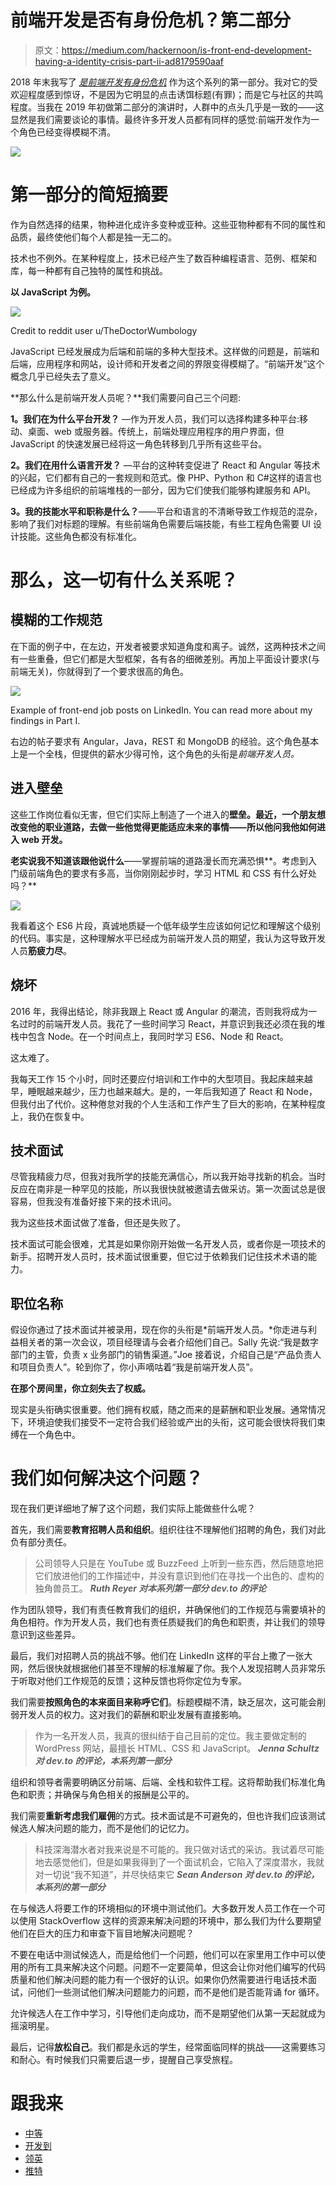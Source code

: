 # 前端开发是否有身份危机？第二部分

> 原文：<https://medium.com/hackernoon/is-front-end-development-having-a-identity-crisis-part-ii-ad8179590aaf>

2018 年末我写了 [*是前端开发有身份危机*](https://hackernoon.com/is-front-end-development-having-an-identity-crisis-2dfcc5951192) 作为这个系列的第一部分。我对它的受欢迎程度感到惊讶，不是因为它明显的点击诱饵标题(有罪)；而是它与社区的共鸣程度。当我在 2019 年初做第二部分的演讲时，人群中的点头几乎是一致的——这显然是我们需要谈论的事情。最终许多开发人员都有同样的感觉:前端开发作为一个角色已经变得模糊不清。

![](img/c97da43db2cc27a20ea4f5702b86f70c.png)

# 第一部分的简短摘要

作为自然选择的结果，物种进化成许多变种或亚种。这些亚物种都有不同的属性和品质，最终使他们每个人都是独一无二的。

技术也不例外。在某种程度上，技术已经产生了数百种编程语言、范例、框架和库，每一种都有自己独特的属性和挑战。

**以 JavaScript 为例。**

![](img/0aa1e9d95d04f7c2649ada3bd0ed5e87.png)

Credit to reddit user u/TheDoctorWumbology

JavaScript 已经发展成为后端和前端的多种大型技术。这样做的问题是，前端和后端，应用程序和网站，设计师和开发者之间的界限变得模糊了。“前端开发”这个概念几乎已经失去了意义。

**那么什么是前端开发人员呢？**我们需要问自己三个问题:

**1。我们在为什么平台开发？** —作为开发人员，我们可以选择构建多种平台:移动、桌面、web 或服务器。传统上，前端处理应用程序的用户界面，但 JavaScript 的快速发展已经将这一角色转移到几乎所有这些平台。

**2。我们在用什么语言开发？** —平台的这种转变促进了 React 和 Angular 等技术的兴起，它们都有自己的一套规则和范式。像 PHP、Python 和 C#这样的语言也已经成为许多组织的前端堆栈的一部分，因为它们使我们能够构建服务和 API。

**3。我的技能水平和职称是什么？**——平台和语言的不清晰导致工作规范的混杂，影响了我们对标题的理解。有些前端角色需要后端技能，有些工程角色需要 UI 设计技能。这些角色都没有标准化。

# 那么，这一切有什么关系呢？

## 模糊的工作规范

在下面的例子中，在左边，开发者被要求知道角度和离子。诚然，这两种技术之间有一些重叠，但它们都是大型框架，各有各的细微差别。再加上平面设计要求(与前端无关)，你就得到了一个要求很高的角色。

![](img/85324fc38cb1001f9b4fdd8f14679fd3.png)

Example of front-end job posts on LinkedIn. You can read more about my findings in Part I.

右边的帖子要求有 Angular，Java，REST 和 MongoDB 的经验。这个角色基本上是一个全栈，但提供的薪水少得可怜，这个角色的头衔是*前端开发人员。*

## 进入壁垒

这些工作岗位看似无害，但它们实际上制造了一个进入的**壁垒。最近，一个朋友想改变他的职业道路，去做一些他觉得更能适应未来的事情——所以他问我他如何进入 web 开发。**

**老实说我不知道该跟他说什么**——掌握前端的道路漫长而充满恐惧**。考虑到入门级前端角色的要求有多高，当你刚刚起步时，学习 HTML 和 CSS 有什么好处吗？**

![](img/712b421f5e02765661a644ca02446515.png)

我看着这个 ES6 片段，真诚地质疑一个低年级学生应该如何记忆和理解这个级别的代码。事实是，这种理解水平已经成为前端开发人员的期望，我认为这导致开发人员**筋疲力尽**。

## 烧坏

2016 年，我得出结论，除非我跟上 React 或 Angular 的潮流，否则我将成为一名过时的前端开发人员。我花了一些时间学习 React，并意识到我还必须在我的堆栈中包含 Node。在一个时间点上，我同时学习 ES6、Node 和 React。

这太难了。

我每天工作 15 个小时，同时还要应付培训和工作中的大型项目。我起床越来越早，睡眠越来越少，压力也越来越大。是的，一年后我知道了 React 和 Node，但我付出了代价。这种倦怠对我的个人生活和工作产生了巨大的影响，在某种程度上，我仍在恢复中。

## 技术面试

尽管我精疲力尽，但我对我所学的技能充满信心，所以我开始寻找新的机会。当时反应在南非是一种罕见的技能，所以我很快就被邀请去做采访。第一次面试总是很容易，但我没有准备好接下来的技术讯问。

我为这些技术面试做了准备，但还是失败了。

技术面试可能会很难，尤其是如果你刚开始做一名开发人员，或者你是一项技术的新手。招聘开发人员时，技术面试很重要，但它过于依赖我们记住技术术语的能力。

## 职位名称

假设你通过了技术面试并被录用，现在你的头衔是*前端开发人员。*你走进与利益相关者的第一次会议，项目经理请与会者介绍他们自己。Sally 先说:“我是数字部门的主管，负责 x 业务部门的销售渠道。”Joe 接着说，介绍自己是“产品负责人和项目负责人”。轮到你了，你小声嘀咕着“我是前端开发人员”。

**在那个房间里，你立刻失去了权威。**

现实是头衔确实很重要。他们拥有权威，随之而来的是薪酬和职业发展。通常情况下，环境迫使我们接受不一定符合我们经验或产出的头衔，这可能会很快将我们束缚在一个角色中。

# 我们如何解决这个问题？

现在我们更详细地了解了这个问题，我们实际上能做些什么呢？

首先，我们需要**教育招聘人员和组织**。组织往往不理解他们招聘的角色，我们对此负有部分责任。

> 公司领导人只是在 YouTube 或 BuzzFeed 上听到一些东西，然后随意地把它们放进他们的工作描述中，并没有意识到他们在寻找一个出色的、虚构的独角兽员工。
> ***Ruth Reyer 对本系列第一部分 dev.to 的评论***

作为团队领导，我们有责任教育我们的组织，并确保他们的工作规范与需要填补的角色相符。作为开发人员，我们也有责任质疑我们的角色和职责，并让我们的领导意识到这些差异。

最后，我们对招聘人员的挑战不够。他们在 LinkedIn 这样的平台上撒了一张大网，然后很快就根据他们甚至不理解的标准解雇了你。我个人发现招聘人员非常乐于听取对他们工作规范的反馈；这种反馈也将你定位为专家。

我们需要**按照角色的本来面目来称呼它们**。标题模糊不清，缺乏层次，这可能会削弱开发人员的权力。这对我们的薪酬和职业发展有直接影响。

> 作为一名开发人员，我真的很纠结于自己目前的定位。我主要做定制的 WordPress 网站，最擅长 HTML、CSS 和 JavaScript。
> ***Jenna Schultz 对 dev.to 的评论，本系列第一部分***

组织和领导者需要明确区分前端、后端、全栈和软件工程。这将帮助我们标准化角色和职责；并确保与角色相关的报酬是公平的。

我们需要**重新考虑我们雇佣**的方式。技术面试是不可避免的，但也许我们应该测试候选人解决问题的能力，而不是他们的记忆力。

> 科技深海潜水者对我来说是不可能的。我只做对话式的采访。我试着尽可能地去感觉他们，但是如果我得到了一个面试机会，它陷入了深度潜水，我就对一切说“我不知道”，并尽快结束它
> ***Sean Anderson 对 dev.to 的评论，本系列的第一部分***

在与候选人将要工作的环境相似的环境中测试他们。大多数开发人员工作在一个可以使用 StackOverflow 这样的资源来解决问题的环境中，那么我们为什么要期望他们在巨大的压力和审查下盲目地解决问题呢？

不要在电话中测试候选人，而是给他们一个问题，他们可以在家里用工作中可以使用的所有工具来解决这个问题。问题不一定要简单，但这会让你对他们编写的代码质量和他们解决问题的能力有一个很好的认识。如果你仍然需要进行电话技术面试，问他们一些测试他们解决问题能力的问题，而不是他们是否能背诵 for 循环。

允许候选人在工作中学习，引导他们走向成功，而不是期望他们从第一天起就成为摇滚明星。

最后，记得**放松自己**。我们都是永远的学生，经常面临同样的挑战——这需要练习和耐心。有时候我们只需要后退一步，提醒自己享受旅程。

# 跟我来

*   [中等](/@vernonjoyce)
*   [开发到](https://dev.to/assaultoustudios)
*   [领英](https://www.linkedin.com/in/vernon-joyce-45b7624b/)
*   [推特](https://twitter.com/vj_hiriji)
